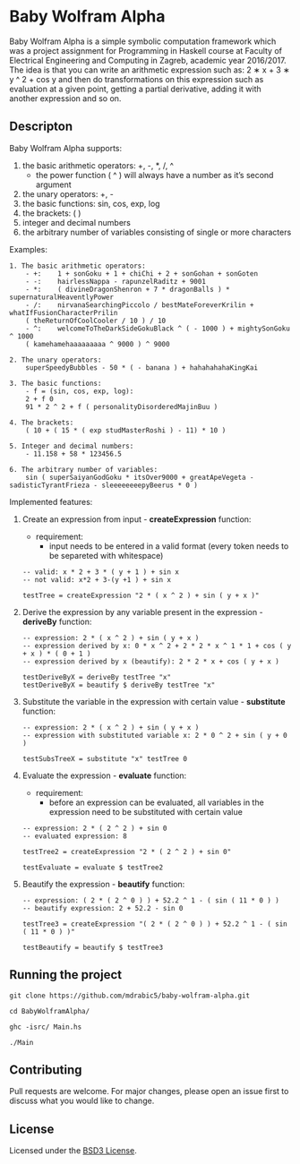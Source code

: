 # Baby Wolfram Alpha

Baby Wolfram Alpha is a simple symbolic computation framework which was a project assignment for Programming in Haskell course at Faculty of Electrical Engineering and Computing in Zagreb, academic year 2016/2017.
The idea is that you can write an arithmetic expression such as: 2 ∗ x + 3 ∗ y ^ 2 + cos y and then do transformations on this expression such as evaluation at a given point, getting a partial derivative, adding it with another expression and so on.

## Descripton

Baby Wolfram Alpha supports:
1. the basic arithmetic operators: +, -, *, /, ^
	- the power function ( ^ ) will always have a number as it’s second argument
2. the unary operators: +, -
3. the basic functions: sin, cos, exp, log
4. the brackets: ( )
5. integer and decimal numbers
6. the arbitrary number of variables consisting of single or more characters


Examples:
```
1. The basic arithmetic operators:
    - +:	1 + sonGoku + 1 + chiChi + 2 + sonGohan + sonGoten
    - -:	hairlessNappa - rapunzelRaditz + 9001
    - *:	( divineDragonShenron + 7 * dragonBalls ) * supernaturalHeaventlyPower
    - /:	nirvanaSearchingPiccolo / bestMateForeverKrilin + whatIfFusionCharacterPrilin
	( theReturnOfCoolCooler / 10 ) / 10
    - ^:	welcomeToTheDarkSideGokuBlack ^ ( - 1000 ) + mightySonGoku ^ 1000
	( kamehamehaaaaaaaaa ^ 9000 ) ^ 9000

2. The unary operators:
	superSpeedyBubbles - 50 * ( - banana ) + hahahahahaKingKai

3. The basic functions:
    - f = (sin, cos, exp, log):
	2 + f 0
	91 * 2 ^ 2 + f ( personalityDisorderedMajinBuu )

4. The brackets:
	( 10 + ( 15 * ( exp studMasterRoshi ) - 11) * 10 )

5. Integer and decimal numbers:
	- 11.158 + 58 * 123456.5

6. The arbitrary number of variables:
	sin ( superSaiyanGodGoku * itsOver9000 + greatApeVegeta - sadisticTyrantFrieza - sleeeeeeeepyBeerus * 0 )

```

Implemented features:
1. Create an expression from input - **createExpression** function:
	- requirement:
		- input needs to be entered in a valid format (every token needs to be separeted with whitespace)

    ```
	-- valid: x * 2 + 3 * ( y + 1 ) + sin x
	-- not valid: x*2 + 3-(y +1 ) + sin x

	testTree = createExpression "2 * ( x ^ 2 ) + sin ( y + x )"

  	```

2. Derive the expression by any variable present in the expression - **deriveBy** function:
	```
	-- expression: 2 * ( x ^ 2 ) + sin ( y + x )
	-- expression derived by x: 0 * x ^ 2 + 2 * 2 * x ^ 1 * 1 + cos ( y + x ) * ( 0 + 1 )
	-- expression derived by x (beautify): 2 * 2 * x + cos ( y + x )

	testDeriveByX = deriveBy testTree "x"
	testDeriveByX = beautify $ deriveBy testTree "x"

	```

3. Substitute the variable in the expression with certain value - **substitute** function:
	```
	-- expression: 2 * ( x ^ 2 ) + sin ( y + x )
	-- expression with substituted variable x: 2 * 0 ^ 2 + sin ( y + 0 )

	testSubsTreeX = substitute "x" testTree 0

	```

4. Evaluate the expression - **evaluate** function:
	- requirement:
		- before an expression can be evaluated, all variables in the expression need to be substituted with certain value

  	```
	-- expression: 2 * ( 2 ^ 2 ) + sin 0
	-- evaluated expression: 8

	testTree2 = createExpression "2 * ( 2 ^ 2 ) + sin 0"

	testEvaluate = evaluate $ testTree2

  	```

5. Beautify the expression - **beautify** function:
	```
	-- expression: ( 2 * ( 2 ^ 0 ) ) + 52.2 ^ 1 - ( sin ( 11 * 0 ) )
	-- beautify expression: 2 + 52.2 - sin 0

	testTree3 = createExpression "( 2 * ( 2 ^ 0 ) ) + 52.2 ^ 1 - ( sin ( 11 * 0 ) )"

	testBeautify = beautify $ testTree3

	```

## Running the project

```
git clone https://github.com/mdrabic5/baby-wolfram-alpha.git

cd BabyWolframAlpha/

ghc -isrc/ Main.hs

./Main
```

## Contributing

Pull requests are welcome. For major changes, please open an issue first to discuss what you would like to change.


## License

Licensed under the [BSD3 License](LICENSE).
